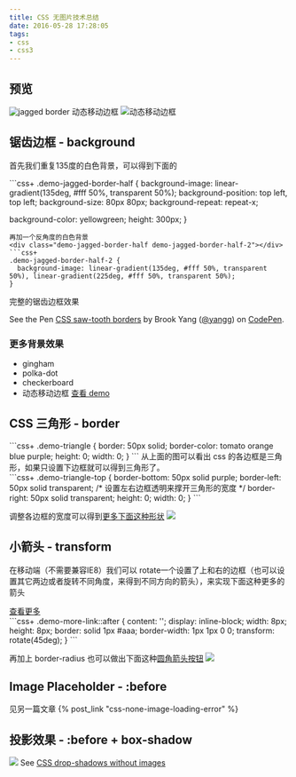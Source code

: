 ```yaml
---
title: CSS 无图片技术总结
date: 2016-05-28 17:28:05
tags:
- css
- css3
---
```

## 预览
![jagged border](https://o8hio0x77.qnssl.com/i/2016-06-09_12:01:41.jpg)
动态移动边框
![动态移动边框](https://o8hio0x77.qnssl.com/i/2016-06-09_border-1.gif)
<!-- more -->
## 锯齿边框 - background
首先我们重复135度的白色背景，可以得到下面的
<div class="demo-jagged-border-half"></div>
```css+
.demo-jagged-border-half {
  background-image: linear-gradient(135deg, #fff 50%, transparent 50%);
  background-position: top left, top left;
  background-size: 80px 80px;
  background-repeat: repeat-x;
  
  background-color: yellowgreen;
  height: 300px;
}
```
再加一个反角度的白色背景
<div class="demo-jagged-border-half demo-jagged-border-half-2"></div>
```css+
.demo-jagged-border-half-2 {
  background-image: linear-gradient(135deg, #fff 50%, transparent 50%), linear-gradient(225deg, #fff 50%, transparent 50%);
}
```

完整的锯齿边框效果
<p data-height="265" data-theme-id="0" data-slug-hash="mJBWPG" data-default-tab="css,result" data-user="yangg" data-embed-version="2" class="codepen">See the Pen <a href="http://codepen.io/yangg/pen/mJBWPG/">CSS saw-tooth borders</a> by Brook Yang (<a href="http://codepen.io/yangg">@yangg</a>) on <a href="http://codepen.io">CodePen</a>.</p>
<script async src="//assets.codepen.io/assets/embed/ei.js"></script>

### 更多背景效果
 * gingham
 * polka-dot
 * checkerboard
 * 动态移动边框
 [查看 demo](http://codepen.io/yangg/pen/LVGmEe)

## CSS 三角形 - border
<div class="demo-triangle"></div>
```css+
.demo-triangle {
  border: 50px solid;
  border-color: tomato orange blue purple;
  height: 0;
  width: 0;
}
```
从上面的图可以看出 css 的各边框是三角形，如果只设置下边框就可以得到三角形了。
<div class="demo-triangle-top"></div>
```css+
.demo-triangle-top {
  border-bottom: 50px solid purple;
  border-left: 50px solid transparent; /* 设置左右边框透明来撑开三角形的宽度 */
  border-right: 50px solid transparent;
  height: 0;
  width: 0;
}
```

调整各边框的宽度可以得到[更多下面这种形状](http://nicolasgallagher.com/pure-css-speech-bubbles/demo/)
![](https://o8hio0x77.qnssl.com/i/2016-06-09_12:02:20.jpg)


## 小箭头 - transform
在移动端（不需要兼容IE8）我们可以 rotate一个设置了上和右的边框（也可以设置其它两边或者旋转不同角度，来得到不同方向的箭头），来实现下面这种更多的箭头
<div>
<a href="javascript:" class="demo-more-link">查看更多 </a>
</div>
```css+
.demo-more-link::after {
  content: '';
  display: inline-block;
  width: 8px; height: 8px;
  border: solid 1px #aaa;
  border-width: 1px 1px 0 0;
  transform: rotate(45deg);
}
```

再加上 border-radius 也可以做出下面这种[圆角箭头按钮](http://codepen.io/yangg/pen/VLwyeY)
[![](https://o8hio0x77.qnssl.com/i/2016-06-09_12:02:39.jpg)](http://codepen.io/yangg/pen/VLwyeY)

## Image Placeholder - :before
见另一篇文章 {% post_link "css-none-image-loading-error" %}

## 投影效果 - :before + box-shadow
![](https://o8hio0x77.qnssl.com/i/2016-06-09_12:02:42.jpg)
See [CSS drop-shadows without images](http://nicolasgallagher.com/css-drop-shadows-without-images/demo/)
